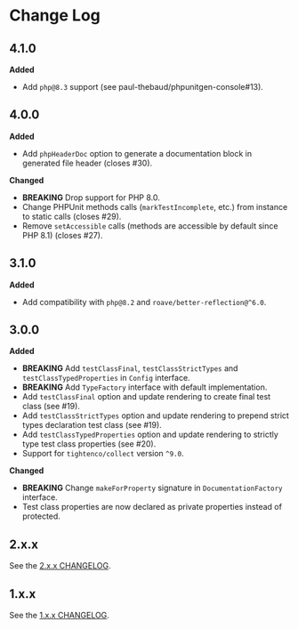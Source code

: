 # Change Log

## 4.1.0

**Added**

- Add `php@8.3` support (see paul-thebaud/phpunitgen-console#13).

## 4.0.0

**Added**

- Add `phpHeaderDoc` option to generate a documentation block in generated file header (closes #30).

**Changed**

- **BREAKING** Drop support for PHP 8.0.
- Change PHPUnit methods calls (`markTestIncomplete`, etc.) from instance to static calls (closes #29).
- Remove `setAccessible` calls (methods are accessible by default since PHP 8.1) (closes #27).

## 3.1.0

**Added**

- Add compatibility with `php@8.2` and `roave/better-reflection@^6.0`.

## 3.0.0

**Added**

- **BREAKING** Add `testClassFinal`, `testClassStrictTypes` and `testClassTypedProperties` in `Config` interface.
- **BREAKING** Add `TypeFactory` interface with default implementation.
- Add `testClassFinal` option and update rendering to create final test class (see #19).
- Add `testClassStrictTypes` option and update rendering to prepend strict types declaration test class (see #19).
- Add `testClassTypedProperties` option and update rendering to strictly type test class properties (see #20).
- Support for `tightenco/collect` version `^9.0`.

**Changed**

- **BREAKING** Change `makeForProperty` signature in `DocumentationFactory` interface.
- Test class properties are now declared as private properties instead of protected.

## 2.x.x

See the [2.x.x CHANGELOG](https://github.com/paul-thebaud/phpunitgen-core/blob/2.x.x/CHANGELOG.md).

## 1.x.x

See the [1.x.x CHANGELOG](https://github.com/paul-thebaud/phpunitgen-core/blob/1.x.x/CHANGELOG.md).
